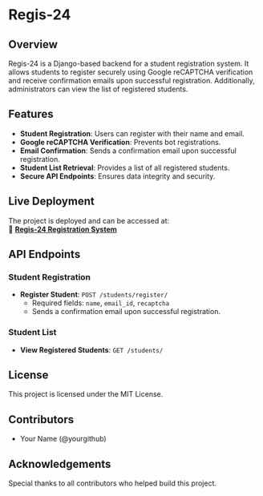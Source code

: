 # Regis-24

## Overview
Regis-24 is a Django-based backend for a student registration system. It allows students to register securely using Google reCAPTCHA verification and receive confirmation emails upon successful registration. Additionally, administrators can view the list of registered students.

## Features
- **Student Registration**: Users can register with their name and email.
- **Google reCAPTCHA Verification**: Prevents bot registrations.
- **Email Confirmation**: Sends a confirmation email upon successful registration.
- **Student List Retrieval**: Provides a list of all registered students.
- **Secure API Endpoints**: Ensures data integrity and security.

## Live Deployment
The project is deployed and can be accessed at:  
🔗 **[Regis-24 Registration System](https://regis-24.onrender.com)**

## API Endpoints

### Student Registration
- **Register Student**: `POST /students/register/`
  - Required fields: `name`, `email_id`, `recaptcha`
  - Sends a confirmation email upon successful registration.

### Student List
- **View Registered Students**: `GET /students/`

## License
This project is licensed under the MIT License.

## Contributors
- Your Name (@yourgithub)

## Acknowledgements
Special thanks to all contributors who helped build this project.

